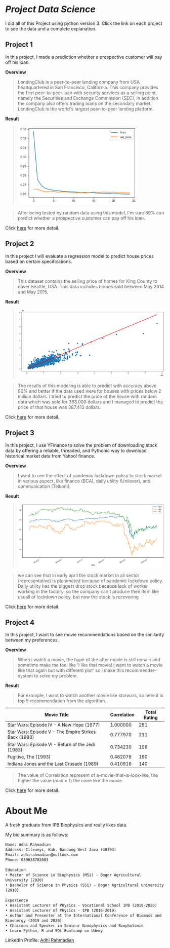 # _Project Data Science_
I did all of this Project using python version 3. Click the link on each project to see the data and a complete explanation.

## **Project 1**
In this project, I made a prediction whether a prospective customer will pay off his loan.

**Overview**

>LendingClub is a peer-to-peer lending company from USA headquartered in San Francisco, California. This company provides the first peer-to-peer loan with security services as a selling point, namely the Securities and Exchange Commission (SEC), in addition the company also offers trading loans on the secondary market. LendingClub is the world's largest peer-to-peer lending platform.

**Result**

>![model](/model_lending.png)

>After being tested by random data using this model, I'm sure 89% can predict whether a prospective customer can pay off his loan. 

Click [here](https://github.com/adhirahmadian/LendingClubLoan_Project) for more detail.


## **Project 2**
In this project I will evaluate a regression model to predict house prices based on certain specifications.

**Overview**

>This dataset contains the selling price of homes for King County to cover Seattle, USA. This data includes homes sold between May 2014 and May 2015.

**Result**

>![model](/house_price_predict.png)

>The results of this modeling is able to predict with accuracy above 80% and better if the data used were for houses with prices below 2 million dollars. I tried to predict the price of the house with random data which was sold for 383.000 dollars and I managed to predict the price of that house was 387.413 dollars. 

Click [here](https://github.com/adhirahmadian/KingCounty_housesales_Project) for more detail.

## **Project 3**
In this project, I use YFinance to solve the problem of downloading stock data by offering a reliable, threaded, and Pythonic way to download historical market data from Yahoo! finance.

**Overview**

>I want to see the effect of pandemic lockdown policy to stock market in various aspect, like finance (BCA), daily utility (Unilever), and communication (Telkom).

**Result**

>![model](/close.png)

>we can see that in early april the stock market in all sector (representative) is plummeted because of pandemic lockdown policy. Daily utility has the biggest drop stock because lack of worker working in the factory, so the company can't produce their item like usuall of lockdown policy, but now the stock is recovering

Click [here](https://github.com/adhirahmadian/Tickers_Project) for more detail.

## **Project 4**
In this project, I want to see movie recommendations based on the similarity between my preferences.

**Overview**

>When i watch a movie, the hype of the after movie is still remain and sometime make me  feel like 'i like that movie! i want to watch a movie like that again but with different plot' so i make this recommender-system to solve my problem. 

**Result**

>For example, I want to watch another movie like starwars, so here it is top 5 recommendation from the algorithm.

Movie Title | Correlation | Total Rating
------------ | ------------- | -------------
Star Wars: Episode IV - A New Hope (1977) |	1.000000 |	251
Star Wars: Episode V - The Empire Strikes Back (1980) |	0.777970 |	211
Star Wars: Episode VI - Return of the Jedi (1983) |	0.734230 |	196
Fugitive, The (1993) |	0.482078 |	190
Indiana Jones and the Last Crusade (1989) |	0.410916 |	140

>The value of Correlation represent of a-movie-that-is-look-like, the higher the value (max = 1) the more like the movie.

Click [here](https://github.com/adhirahmadian/MoviesRecommender_Project) for more detail.


# About Me
A fresh graduate from IPB Biophysics and really likes data.

My bio summary is as follows:
```
Name: Adhi Rahmadian
Address: Cileunyi, Kab. Bandung West Java (40393)
Email: adhirahmadian@outlook.com
Phone: 089638782683

Education
• Master of Science in Biophysics (MSi) - Bogor Agricultural University (2020)
• Bachelor of Science in Physics (SSi) - Bogor Agricultural University (2018)

Experience
• Assistant Lecturer of Physics - Vocational School IPB (2018-2020)
• Assistant Lecturer of Physics - IPB (2016-2019)
• Author and Presenter at the International Conference of Biomass and Bioenergy (2019 and 2020)
• Chairman and Speaker in Seminar Nanophysics and Biophotonic
• Learn Python, R and SQL Bootcamp on Udemy
```
LinkedIn Profile: [Adhi Rahmadian](https://linkedin.com/in/adhirahmadian)
